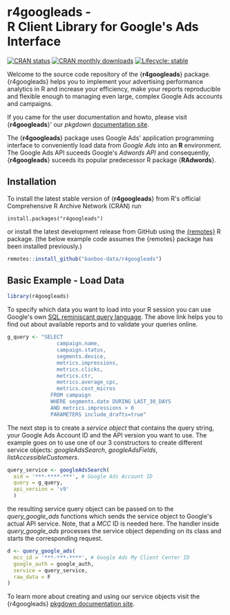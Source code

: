 
# r4googleads -<br> R Client Library for Google's Ads Interface

<!-- badges: start -->
[![CRAN status](https://www.r-pkg.org/badges/version/r4googleads)](https://CRAN.R-project.org/package=r4googleads)
[![CRAN monthly downloads](https://cranlogs.r-pkg.org/badges/r4googleads)](https://cran.r-project.org/package=r4googleads)
[![Lifecycle: stable](https://img.shields.io/badge/lifecycle-stable-brightgreen.svg)](https://lifecycle.r-lib.org/articles/stages.html#stable)
<!-- badges: end -->

Welcome to the source code repository of the {**r4googleads**} package. {r4googleads} helps you to implement your advertising performance analytics in R and increase your efficiency, make your reports reproducible and flexible enough to managing even large, complex Google Ads accounts and campaigns.

If you came for the user documentation and howto, please visit {**r4googleads**}' our *pkgdown* [documentation site](https://banboo-data.github.io/r4googleads). 

The {**r4googleads**} package uses Google Ads' application programming interface to conveniently load data from *Google Ads* into an **R** environment. The Google Ads API suceeds Google's *Adwords API* and consequently, {**r4googleads**} suceeds its popular predecessor R package {**RAdwords**}.


## Installation

To install the latest stable version of {**r4googleads**} from R's official Comprehensive R Archive Network (CRAN) run

```r{eval=FALSE,message=FALSE, warning=FALSE}
install.packages("r4googleads")
```

or install the latest development release from GitHub using the [{remotes}](https://cran.r-project.org/web/packages/remotes/index.html) R package. 
(the below example code assumes the {remotes} package has been installed previously.)

```R
remotes::install_github("banboo-data/r4googleads")
```

## Basic Example - Load Data

```R
library(r4googleads)
```

To specify which data you want to load into your R session you can use Google's own [SQL reminiscant query language](https://developers.google.com/google-ads/api/fields/v9/overview_query_builder). The above link helps you to find out about available reports and to validate your queries online.

```R
g_query <- "SELECT
                campaign.name, 
                campaign.status,
                segments.device, 
                metrics.impressions,
                metrics.clicks, 
                metrics.ctr,
                metrics.average_cpc, 
                metrics.cost_micros
              FROM campaign
              WHERE segments.date DURING LAST_30_DAYS
              AND metrics.impressions > 0
              PARAMETERS include_drafts=true"
```

The next step is to create a *service object* that contains the query string, your Google Ads Account ID and the API version you want to use. The example goes on to use one of our 3 constructors to create different service objects: *googleAdsSearch*, *googleAdsFields*,
*listAccessibleCustomers*. 

```R
query_service <- googleAdsSearch(
  aid = '***-****-***', # Google Ads Account ID
  query = g_query,
  api_version = 'v9'
  )
```

the resulting service query object can be passed on to the *query_google_ads* functions which sends the service object to Google's actual API service. Note, that a *MCC* ID is needed here. The handler inside *query_google_ads* processes the service object depending on its class and starts the corresponding request. 

```R
d <- query_google_ads(
  mcc_id = '***-***-****', # Google Ads My Client Center ID
  google_auth = google_auth,
  service = query_service,
  raw_data = F
)
```

To learn more about creating and using our service objects visit the {r4googleads} [pkgdown documentation site](https://banboo-data.github.io/r4googleads). 
